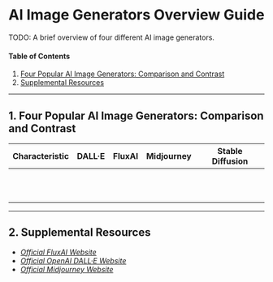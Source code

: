 # AI Image Generators Overview Guide

TODO: A brief overview of four different AI image generators.

#### Table of Contents

1. [Four Popular AI Image Generators: Comparison and Contrast](#fourpop)
2. [Supplemental Resources](#supplemental)

<hr />

## 1. <a name="fourpop">Four Popular AI Image Generators: Comparison and Contrast</a>

| Characteristic | DALL·E | FluxAI | Midjourney | Stable Diffusion |
| :-----: | :-----: | :-----: | :-----: | :-----: |
| | | | |
| | | | |
| | | | |
| | | | |
| | | | |
| | | | |
| | | | |
| | | | |
| | | | |
| | | | |
| | | | |

<hr />

## 2. <a name="supplemental">Supplemental Resources</a>

* *[Official FluxAI Website](https://www.flux.ai/p)*
* *[Official OpenAI DALL·E Website](https://openai.com/index/dall-e/)*
* *[Official Midjourney Website](https://www.midjourney.com/home)*
